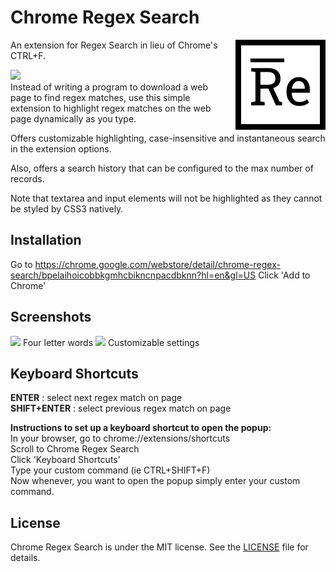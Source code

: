 # Chrome Regex Search

<img src="https://raw.githubusercontent.com/rogershen/chrome-regex-search/master/src/icons/icons_128.png" align="right" style="padding-left: 10px;" />

An extension for Regex Search in lieu of Chrome's CTRL+F.

<img src="https://raw.githubusercontent.com/rogershen/chrome-regex-search/master/google-webstore/popup.png" />
<br />
Instead of writing a program to download a web page to find regex matches, use 
this simple extension to highlight regex matches on the web page dynamically as you type.

Offers customizable highlighting, case-insensitive and instantaneous search in the extension options.

Also, offers a search history that can be configured to the max number of records.

Note that textarea and input elements will not be highlighted as they cannot be styled by CSS3 natively.

## Installation

Go to https://chrome.google.com/webstore/detail/chrome-regex-search/bpelaihoicobbkgmhcbikncnpacdbknn?hl=en&gl=US
Click 'Add to Chrome'

## Screenshots
<img src="https://raw.githubusercontent.com/rogershen/chrome-regex-search/master/google-webstore/googlenews.png" />
Four letter words
<img src="https://raw.githubusercontent.com/rogershen/chrome-regex-search/master/google-webstore/settings.png" />
Customizable settings

## Keyboard Shortcuts
<b>ENTER</b> : select next regex match on page
<br />
<b>SHIFT+ENTER</b> : select previous regex match on page

<b>Instructions to set up a keyboard shortcut to open the popup:</b>
<br />
In your browser, go to chrome://extensions/shortcuts
<br />
Scroll to Chrome Regex Search
<br />
Click 'Keyboard Shortcuts'
<br />
Type your custom command (ie CTRL+SHIFT+F)
<br />
Now whenever, you want to open the popup simply enter your custom command.




## License

Chrome Regex Search is under the MIT license. See the <a href="https://raw.githubusercontent.com/rogershen/chrome-regex-search/master/LICENSE">LICENSE</a> file for details.
